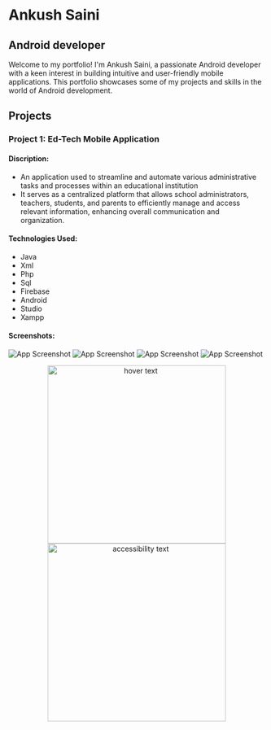 
# Ankush Saini 
## Android developer

Welcome to my portfolio! I'm Ankush Saini, a passionate Android developer with a keen interest in building intuitive and user-friendly mobile applications. This portfolio showcases some of my projects and skills in the world of Android development.

## Projects

### Project 1: Ed-Tech Mobile Application
#### Discription: 
* An application used to streamline and automate various administrative tasks and processes within an educational institution
* It serves as a centralized platform that allows school administrators, teachers, students, and parents to efficiently manage and access relevant information, enhancing overall communication and organization.

#### Technologies Used: 
* Java 
* Xml 
* Php
* Sql 
* Firebase
* Android 
* Studio
* Xampp

#### Screenshots:
![App Screenshot](https://github.com/narza05/schoolapp/blob/master/assets/WhatsApp%20Image%202023-06-06%20at%2022.21.41.jpeg)
![App Screenshot](https://github.com/narza05/schoolapp/blob/master/assets/WhatsApp%20Image%202023-06-06%20at%2022.47.03.jpeg)
![App Screenshot](https://github.com/narza05/schoolapp/blob/master/assets/WhatsApp%20Image%202023-06-23%20at%2018.55.26.jpeg)
![App Screenshot](https://github.com/narza05/schoolapp/blob/master/assets/WhatsApp%20Image%202023-06-23%20at%2018.55.31.jpeg)


<p align="center">
  <img src="your_relative_path_here" width="350" title="hover text">
  <img src="https://github.com/narza05/schoolapp/blob/master/assets/WhatsApp%20Image%202023-06-23%20at%2018.55.31.jpeg" width="350" alt="accessibility text">
</p>
